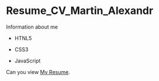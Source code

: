 # Resume_CV_Martin_Alexandr
Information about me
- HTNL5
* CSS3
+ JavaScript

Can you view [My Resume](https://martin21081989.github.io/Resume_CV_Martin_Alexandr/).
